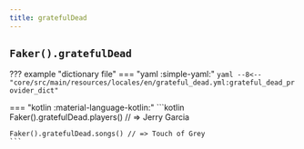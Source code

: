 ```yaml
---
title: gratefulDead
---
```


## `Faker().gratefulDead`

??? example "dictionary file"
    === "yaml :simple-yaml:"
        ```yaml
        --8<-- "core/src/main/resources/locales/en/grateful_dead.yml:grateful_dead_provider_dict"
        ```

=== "kotlin :material-language-kotlin:"
    ```kotlin
    Faker().gratefulDead.players() // => Jerry Garcia

    Faker().gratefulDead.songs() // => Touch of Grey
    ```
